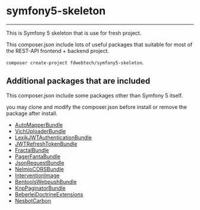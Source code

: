 # symfony5-skeleton

---

This is Symfony 5 skeleton that is use for fresh project. 

This composer.json include lots of useful packages that suitable for most of the REST-API frontend + backend project.

 `composer create-project fdwebtech/symfony5-skeleton`.

## Additional packages that are included

This composer.json include some packages other than Symfony 5 itself.

you may clone and modify the composer.json before install or remove the package after install.

- [AutoMapperBundle](https://github.com/mark-gerarts/automapper-plus-bundle)
- [VichUploaderBundle](https://github.com/dustin10/VichUploaderBundle)
- [LexikJWTAuthenticationBundle](https://github.com/lexik/LexikJWTAuthenticationBundle)
- [JWTRefreshTokenBundle](https://github.com/markitosgv/JWTRefreshTokenBundle)
- [FractalBundle](https://github.com/samjarrett/FractalBundle)
- [PagerFantaBundle](https://github.com/BabDev/BabDevPagerfantaBundle)
- [JsonRequestBundle](https://github.com/symfony-bundles/json-request-bundle)
- [NelmioCORSBundle](https://github.com/nelmio/NelmioCorsBundle)
- [InterventionImage](https://github.com/Intervention/image)
- [BentoolsWebpushBundle](https://github.com/bpolaszek/webpush-bundle)
- [KnpPaginatorBundle](https://github.com/KnpLabs/KnpPaginatorBundle)
- [BeberleiDoctrineExtensions](https://github.com/beberlei/DoctrineExtensions)
- [NesbotCarbon](https://github.com/briannesbitt/Carbon)
